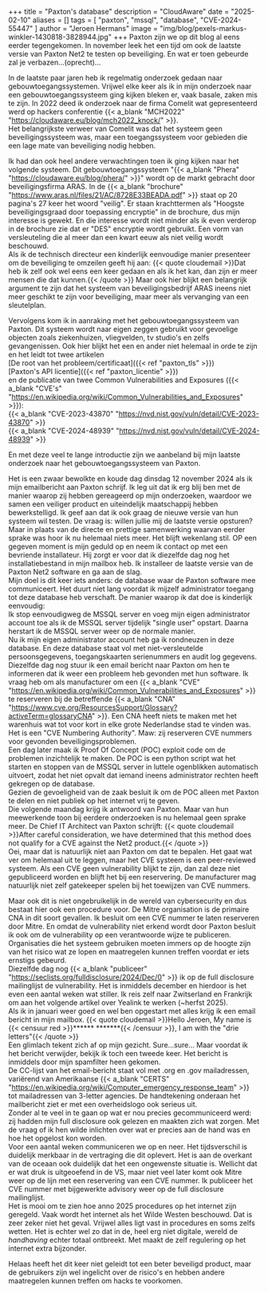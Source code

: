 +++
title = "Paxton's database"
description = "CloudAware"
date = "2025-02-10"
aliases = []
tags = [
    "paxton", "mssql", "database", "CVE-2024-55447"
]
author = "Jeroen Hermans"
image = "img/blog/pexels-markus-winkler-1430818-3828944.jpg"
+++
Paxton zijn we op dit blog al eens eerder tegengekomen. In november leek het een tijd om ook de laatste versie van
Paxton Net2 te testen op beveiliging. En wat er toen gebeurde zal je verbazen...(oprecht)...
<!--more-->
In de laatste paar jaren heb ik regelmatig onderzoek gedaan naar gebouwtoegangssystemen. Vrijwel elke keer als ik in mijn onderzoek naar een gebouwtoegangssysteem ging kijken bleken er, vaak basale, zaken mis te zijn.   In 2022 deed ik onderzoek naar de firma Comelit wat gepresenteerd werd op hackers conferentie {{< a_blank "MCH2022" "https://cloudaware.eu/blog/mch2022_knock/" >}}.  
Het belangrijkste verweer van Comelit was dat het systeem geen beveiligingssysteem was, maar een toegangssysteem voor gebieden die een lage mate van beveiliging nodig hebben.  

Ik had dan ook heel andere verwachtingen toen ik ging kijken naar het volgende systeem. Dit gebouwtoegangssysteem "{{< a_blank "Phera" "https://cloudaware.eu/blog/phera/" >}}" wordt op de markt gebracht door beveiligingsfirma ARAS.
In de {{< a_blank "brochure" "https://www.aras.nl/files/21/AC/8728E33BEADA.pdf" >}} staat op 20 pagina's 27 keer het woord "veilig". Er staan krachttermen als "Hoogste beveiligingsgraad door toepassing encryptie" in de brochure, dus mijn interesse is gewekt. En die interesse wordt niet minder als ik even verderop in de brochure zie dat er "DES" encryptie wordt gebruikt. Een vorm van versleuteling die al meer dan een kwart eeuw als niet veilig wordt beschouwd.  
Als ik de technisch directeur een kinderlijk eenvoudige manier presenteer om de beveiliging te omzeilen geeft hij aan:
{{< quote cloudemail >}}Dat heb ik zelf ook wel eens een keer gedaan en als ik het kan, dan zijn er meer mensen die dat kunnen.{{< /quote >}}
Maar ook hier blijkt een belangrijk argument te zijn dat het systeem van beveiligingsbedrijf ARAS ineens niet meer geschikt te zijn voor beveiliging, maar meer als vervanging van een sleutelplan.  

Vervolgens kom ik in aanraking met het gebouwtoegangssysteem van Paxton. Dit systeem wordt naar eigen zeggen gebruikt voor gevoelige objecten zoals ziekenhuizen, vliegvelden, tv studio's en zelfs gevangenissen. Ook hier blijkt het een en ander niet helemaal in orde te zijn en het leidt tot twee artikelen  
[De root van het probleem/certificaat]({{< ref "paxton_tls" >}})  
[Paxton's API licentie]({{< ref "paxton_licentie" >}})  
en de publicatie van twee Common Vulnerabilities and Exposures ({{< a_blank "CVE's" "https://en.wikipedia.org/wiki/Common_Vulnerabilities_and_Exposures" >}}):  
{{< a_blank "CVE-2023-43870" "https://nvd.nist.gov/vuln/detail/CVE-2023-43870" >}}  
{{< a_blank "CVE-2024-48939" "https://nvd.nist.gov/vuln/detail/CVE-2024-48939" >}}  

En met deze veel te lange introductie zijn we aanbeland bij mijn laatste onderzoek naar het gebouwtoegangssysteem van Paxton.

Het is een zwaar bewolkte en koude dag dinsdag 12 november 2024 als ik mijn emailbericht aan Paxton schrijf.
Ik leg uit dat ik erg blij ben met de manier waarop zij hebben gereageerd op mijn onderzoeken, waardoor we samen een veiliger product en uiteindelijk maatschappij hebben bewerkstelligd.
Ik geef aan dat ik ook graag de nieuwe versie van hun systeem wil testen. De vraag is: willen jullie mij de laatste versie opsturen?  
Maar in plaats van de directe en prettige samenwerking waarvan eerder sprake was hoor ik nu helemaal niets meer. Het blijft wekenlang stil. OP een gegeven moment is mijn geduld op en neem ik contact op met een bevriende installateur. Hij zorgt er voor dat ik diezelfde dag nog het installatiebestand in mijn mailbox heb. Ik installeer de laatste versie van de Paxton Net2 software en ga aan de slag.  
Mijn doel is dit keer iets anders: de database waar de Paxton software mee communiceert. Het duurt niet lang voordat ik mijzelf administrator toegang tot deze database heb verschaft. De manier waarop ik dat doe is kinderlijk eenvoudig:  
Ik stop eenvoudigweg de MSSQL server en voeg mijn eigen administrator account toe als ik de MSSQL server tijdelijk "single user" opstart. Daarna herstart ik de MSSQL server weer op de normale manier.  
Nu ik mijn eigen administrator account heb ga ik rondneuzen in deze database. En deze database staat vol met niet-versleutelde persoonsgegevens, toegangskaarten serienummers en audit log gegevens.  
Diezelfde dag nog stuur ik een email bericht naar Paxton om hen te informeren dat ik weer een probleem heb gevonden met hun software. Ik vraag heb om als manufacturer om een 
{{< a_blank "CVE" "https://en.wikipedia.org/wiki/Common_Vulnerabilities_and_Exposures" >}}  te reserveren bij de betreffende {{< a_blank "CNA" "https://www.cve.org/ResourcesSupport/Glossary?activeTerm=glossaryCNA" >}}. Een CNA heeft niets te maken met het warenhuis wat tot voor kort in elke grote Nederlandse stad te vinden was. Het is een "CVE Numbering Authority". Maw: zij reserveren CVE nummers voor gevonden beveiligingsproblemen.  
Een dag later maak ik Proof Of Concept (POC) exploit code om de problemen inzichtelijk te maken. De POC is een python script wat het starten en stoppen van de MSSQL server in luttele ogenblikken automatisch uitvoert, zodat het niet opvalt dat iemand ineens administrator rechten heeft gekregen op de database.  
Gezien de gevoeligheid van de zaak besluit ik om de POC alleen met Paxton te delen en niet publiek op het internet vrij te geven.  
Die volgende maandag krijg ik antwoord van Paxton. Maar van hun meewerkende toon bij eerdere onderzoeken is nu helemaal geen sprake meer. De Chief IT Architect van Paxton schrijft:
{{< quote cloudemail >}}After careful consideration, we have determined that this method does not qualify for a CVE against the Net2 product.{{< /quote >}}  
Oei, maar dat is natuurlijk niet aan Paxton om dat te bepalen. Het gaat wat ver om helemaal uit te leggen, maar het CVE systeem is een peer-reviewed systeem. Als een CVE geen vulnerability blijkt te zijn, dan zal deze niet gepubliceerd worden en blijft het bij een reservering. De manufacturer mag natuurlijk niet zelf gatekeeper spelen bij het toewijzen van CVE nummers.  

Maar ook dit is niet ongebruikelijk in de wereld van cybersecurity en dus bestaat hier ook een procedure voor. De Mitre organisation is de primaire CNA in dit soort gevallen. Ik besluit om een CVE nummer te laten reserveren door Mitre. En omdat de vulnerability niet erkend wordt door Paxton besluit ik ook om de vulnerability op een verantwoorde wijze te publiceren. Organisaties die het systeem gebruiken moeten immers op de hoogte zijn van het risico wat ze lopen en maatregelen kunnen treffen voordat er iets ernstigs gebeurd.  
Diezelfde dag nog {{< a_blank "publiceer" "https://seclists.org/fulldisclosure/2024/Dec/0" >}}  ik op de full disclosure mailinglijst de vulnerability. Het is inmiddels december en hierdoor is het even een aantal weken wat stiller. Ik reis zelf naar Zwitserland en Frankrijk om aan het volgende artikel over Yealink te werken (~herfst 2025).  
Als ik in januari weer goed en wel ben opgestart met alles krijg ik een email bericht in mijn mailbox.
{{< quote cloudemail >}}Hello Jeroen,
My name is {{< censuur red >}}****** *******{{< /censuur >}}, I am with the "drie letters"{{< /quote >}}  
Een glimlach tekent zich af op mijn gezicht. Sure...sure... Maar voordat ik het bericht verwijder, bekijk ik toch een tweede keer. Het bericht is inmiddels door mijn spamfilter heen gekomen.  
De CC-lijst van het email-bericht staat vol met .org en .gov mailadressen, variërend van Amerikaanse {{< a_blank "CERTS" "https://en.wikipedia.org/wiki/Computer_emergency_response_team" >}} tot mailadressen van 3-letter agencies. De handtekening onderaan het mailbericht ziet er met een overheidslogo ook serieus uit.  
Zonder al te veel in te gaan op wat er nou precies gecommuniceerd werd: zij hadden mijn full disclosure ook gelezen en maakten zich wat zorgen. Met de vraag of ik hen wilde inlichten over wat er precies aan de hand was en hoe het opgelost kon worden.  
Voor een aantal weken communiceren we op en neer. Het tijdsverschil is duidelijk merkbaar in de vertraging die dit oplevert. Het is aan de overkant van de oceaan ook duidelijk dat het een ongewenste situatie is. Wellicht dat er wat druk is uitgeoefend in de VS, maar niet veel later komt ook Mitre weer op de lijn met een reservering van een CVE nummer. Ik publiceer het CVE nummer met bijgewerkte advisory weer op de full disclosure mailinglijst.  
Het is mooi om te zien hoe anno 2025 procedures op het internet zijn geregeld. Vaak wordt het internet als het Wilde Westen beschouwd. Dat is zeer zeker niet het geval. Vrijwel alles ligt vast in procedures en soms zelfs wetten. Het is echter wel zo dat in de, heel erg niet digitale, wereld de *handhaving* echter totaal ontbreekt. Met maakt de zelf regulering op het internet extra bijzonder.  

Helaas heeft het dit keer niet geleidt tot een beter beveiligd product, maar de gebruikers zijn wel ingelicht over de risico's en hebben andere maatregelen kunnen treffen om hacks te voorkomen.
